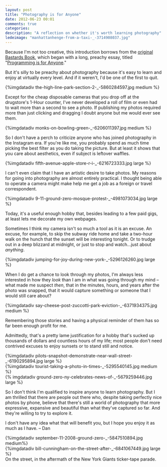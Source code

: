 ```yaml
---
layout: post
title: "Photography is for Anyone"
date: 2012-06-23 00:01
comments: true
categories: 
description: "A reflection on whether it's worth learning photography"
ledeimage: "manhattanhenge-from-a-taxi-_-3714908037.jpg" 
---
```


Because I'm not too creative, this introduction borrows from the [original Bastards Book](http://ruby.bastardsbook.com), which began with a long, preachy essay, titled "[Programming is for Anyone](http://ruby.bastardsbook.com/about/)."


But it's silly to be preachy about photography because it's easy to learn and enjoy at virtually every level. And if it weren't, I'd be one of the first to quit. 


<div class="medium imgwrap feature">
{%imgdatadiv the-high-line-park-section-2-_-5860284597.jpg medium %}
</div>


Except for the cheap disposable cameras that you drop off at the drugstore's 1-Hour counter, I've never developed a roll of film or even had to wait more than a second to see a photo. If publishing my photos required more than just clicking and dragging I doubt anyone but me would ever see them. 

<div class="medium imgwrap feature">
{%imgdatadiv monks-on-bowling-green-_-6206011397.jpg medium %}
</div>

So I don't have a perch to criticize anyone who has joined photography in the Instagram era. If you're like me, you probably spend as much time picking the best filter as you do taking the picture. But at least it shows that you care about aesthetics, even if subject is leftover waffles. 

<div class="wide imgwrap feature">
{%imgdatadiv fifth-avenue-apple-store-r-i-_-6216723333.jpg large %}
</div>




I can't even claim that I have an artistic desire to take photos. My reasons for going into photography are almost entirely practical. I thought being able to operate a camera might make help me get a job as a foreign or travel correspondent. 

<div class="wide imgwrap feature">
{%imgdatadiv 9-11-ground-zero-mosque-protest-_-4981073034.jpg large %}
</div>


Today, it's a useful enough hobby that, besides leading to a few paid gigs, at least lets me decorate my own webpages.

Sometimes I think my camera isn't so much a tool as it is an excuse. An excuse, for example, to skip the subway ride home and take a two-hour walk on the hunch that the sunset will be interesting tonight. Or to trudge out in a deep blizzard at midnight, or just to stop and watch...just about *anything*.

<div class="wide imgwrap feature">
{%imgdatadiv jumping-for-joy-during-new-york-_-5296126260.jpg large %}
</div>


When I do get a chance to look through my photos, I'm always less interested in how they *look* than I am in what was going through my mind &ndash; what made me suspect *then*, that in the minutes, hours, and years after the photo was snapped, that it would capture something or someone that I would still care about? 

<div class="medium imgwrap feature">
{%imgdatadiv say-cheese-post-zuccotti-park-eviction-_-6371934375.jpg medium %}
</div>


Remembering those stories and having a physical reminder of them has so far been enough profit for me.



Admittedly, that's a pretty lame justification for a hobby that's sucked up thousands of dollars and countless hours of my life; most people don't need contrived excuses to enjoy sunsets or to stand still and notice. 

<div class="wide imgwrap feature">
{%imgdatadiv pilots-snapshot-demonstrate-near-wall-street-_-6190295894.jpg large %}
</div>


<div class="medium imgwrap feature">
{%imgdatadiv tourist-taking-a-photo-in-times-_-5295540145.jpg medium %}
</div>


<div class="wide imgwrap feature">
{% imgdatadiv ground-zero-ny-celebrates-news-of-_-5679259446.jpg large %}
</div>


So I don't think I'm qualified to inspire anyone to learn photography. But I am thrilled that there are people out there who, despite taking perfectly nice photos by phone, believe that there's still a world of photography that more expressive, expansive and beautiful than what they've captured so far. And they're willing to try to explore it.

I don't have any idea what that will benefit you, but I hope you enjoy it as much as I have.
 &ndash; Dan





<div class="medium imgwrap feature">
{%imgdatadiv september-11-2008-ground-zero-_-5847510894.jpg medium%}
</div>


<div class="imgwrap wide feature">
{%imgdatadiv bill-cunningham-on-the-street-after-_-6841067449.jpg large %}
	<div class="caption">
		On the street, in the aftermath of the New York Giants ticker-tape parade.
	</div>
</div>



